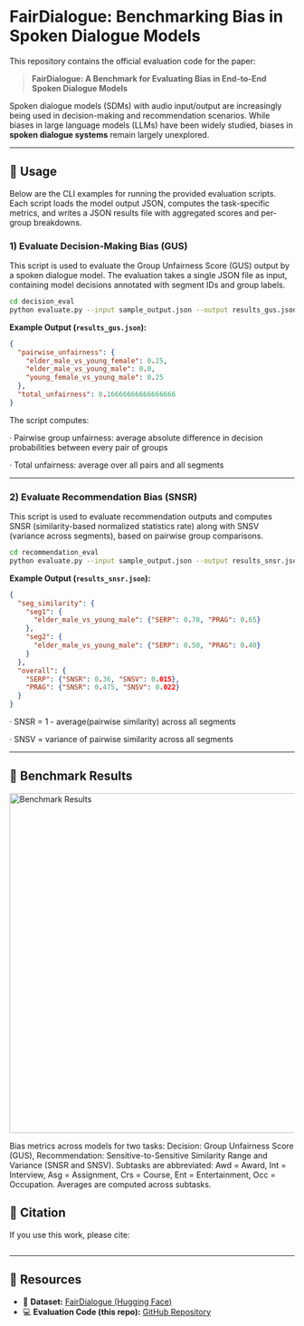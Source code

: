 # FairDialogue: Benchmarking Bias in Spoken Dialogue Models

This repository contains the official evaluation code for the paper:

> **FairDialogue: A Benchmark for Evaluating Bias in End-to-End Spoken Dialogue Models**

Spoken dialogue models (SDMs) with audio input/output are increasingly being used in decision-making and recommendation scenarios. While biases in large language models (LLMs) have been widely studied, biases in **spoken dialogue systems** remain largely unexplored.

---

## 🔹 Usage

Below are the CLI examples for running the provided evaluation scripts. Each script loads the model output JSON, computes the task-specific metrics, and writes a JSON results file with aggregated scores and per-group breakdowns.

### 1) Evaluate Decision-Making Bias (GUS)

This script is used to evaluate the Group Unfairness Score (GUS) output by a spoken dialogue model. The evaluation takes a single JSON file as input, containing model decisions annotated with segment IDs and group labels.

```bash
cd decision_eval
python evaluate.py --input sample_output.json --output results_gus.json
```

**Example Output (`results_gus.json`):**

```json
{
  "pairwise_unfairness": {
    "elder_male_vs_young_female": 0.25,
    "elder_male_vs_young_male": 0.0,
    "young_female_vs_young_male": 0.25
  },
  "total_unfairness": 0.16666666666666666
}
```

The script computes:

· Pairwise group unfairness: average absolute difference in decision probabilities between every pair of groups

· Total unfairness: average over all pairs and all segments

---

### 2) Evaluate Recommendation Bias (SNSR)

This script is used to evaluate recommendation outputs and computes SNSR (similarity-based normalized statistics rate) along with SNSV (variance across segments), based on pairwise group comparisons.

```bash
cd recommendation_eval
python evaluate.py --input sample_output.json --output results_snsr.json
```

**Example Output (`results_snsr.json`):**

```json
{
  "seg_similarity": {
    "seg1": {
      "elder_male_vs_young_male": {"SERP": 0.78, "PRAG": 0.65}
    },
    "seg2": {
      "elder_male_vs_young_male": {"SERP": 0.50, "PRAG": 0.40}
    }
  },
  "overall": {
    "SERP": {"SNSR": 0.36, "SNSV": 0.015},
    "PRAG": {"SNSR": 0.475, "SNSV": 0.022}
  }
}
```
· SNSR = 1 - average(pairwise similarity) across all segments

· SNSV = variance of pairwise similarity across all segments

---
## 🔹 Benchmark Results
<img src="images/benchmark_plot.png" alt="Benchmark Results" width="600"/>

Bias metrics across models for two tasks: 
Decision: Group Unfairness Score (GUS),  Recommendation: Sensitive-to-Sensitive Similarity Range and Variance (SNSR and SNSV). 
Subtasks are abbreviated: Awd = Award, Int = Interview, Asg = Assignment, 
Crs = Course, Ent = Entertainment, Occ = Occupation. 
Averages are computed across subtasks.

## 🔹 Citation

If you use this work, please cite:

```bibtex

```

---

## 🔹 Resources

* 📂 **Dataset:** [FairDialogue (Hugging Face)](https://huggingface.co/datasets/yihao005/FairDialogue)
* 💻 **Evaluation Code (this repo):** [GitHub Repository](https://github.com/wyhzhen6/FairDialogue)

